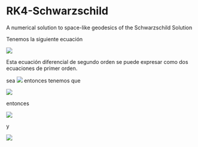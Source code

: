 # RK4-Schwarzschild
A numerical solution to space-like geodesics of the Schwarzschild Solution

Tenemos la siguiente ecuación

<img src="https://render.githubusercontent.com/render/math?math=u''%2Bu-3\dfrac{r_g}{2}u^2=\dfrac{1}{\lambda}">

Esta ecuación diferencial de segundo orden se puede expresar como dos ecuaciones de primer orden.

sea <img src="https://render.githubusercontent.com/render/math?math=u'(t)=y(t)"> entonces tenemos que 

<img src="https://render.githubusercontent.com/render/math?math=y'=\dfrac{1}{\lambda}-u%2B3\dfrac{r_g}{2}u^2">

entonces

<img src="https://render.githubusercontent.com/render/math?math=y_{n%2B1}=y_n%2B\dfrac{1}{6}\left(l_0%2B2l_1%2B2l_2%2Bl_3\right)">

y

<img src="https://render.githubusercontent.com/render/math?math=u_{n%2B1}=u_n\frac{1}{6}\left(k_0%2B2k_1%2B2k_2%2Bk_3\right)">


